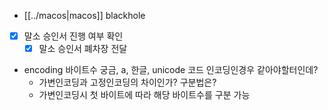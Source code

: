 - [[../macos|macos]] blackhole
- [X] 말소 승인서 진행 여부 확인
  - [X] 말소 승인서 폐차장 전달
- encoding 바이트수 궁금, a, 한글, unicode 코드 인코딩인경우 같아야할터인데?
  - 가변인코딩과 고정인코딩의 차이인가? 구분법은?
  - 가변인코딩시 첫 바이트에 따라 해당 바이트수를 구분 가능
